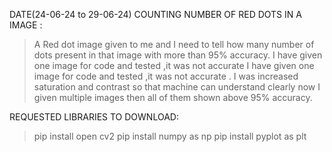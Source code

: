 DATE(24-06-24 to 29-06-24)  COUNTING NUMBER OF RED DOTS  IN A IMAGE :
>	A  Red dot image given to me and I need to tell how many number of dots present in that image with more than 95% accuracy.
> I have given one image for code and tested ,it was not accurate
> I have given one image for code and tested ,it was not accurate .
>	I was increased saturation and contrast so that machine can understand clearly now I given multiple  images then all of them shown above 95% accuracy.

REQUESTED LIBRARIES TO DOWNLOAD:
> pip install open cv2
> pip install numpy as np
> pip install pyplot as plt
